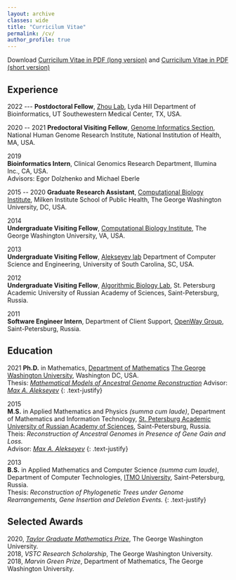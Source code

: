 ```yaml
---
layout: archive
classes: wide
title: "Curricilum Vitae"
permalink: /cv/
author_profile: true
---
```


Download [Curricilum Vitae in PDF (long version)](https://www.dropbox.com/s/zgc30iy719nclls/cv_avdeyev.pdf?dl=0) and [Curricilum Vitae in PDF (short version)](https://www.dropbox.com/s/t49xv27c3b5vvmb/short_cv_avdeyev.pdf?dl=0)

## Experience
2022 --- 
**Postdoctoral Fellow**, [Zhou Lab](https://zhoulab.io/), Lyda Hill Department of Bioinformatics, UT Southewestern Medical Center, TX, USA.

2020 -- 2021 
**Predoctoral Visiting Fellow**, [Genome Informatics Section](https://genomeinformatics.github.io/), National Human Genome Research Institute, National Institution of Health, MA, USA.

2019  
**Bioinformatics Intern**, Clinical Genomics Research Department, Illumina Inc., CA, USA.  
Advisors: Egor Dolzhenko and Michael Eberle

2015 -- 2020 
**Graduate Research Assistant**, [Computational Biology Institute](https://cbi.gwu.edu), Milken Institute School of Public Health, The George Washington University, DC, USA. 

2014  
**Undergraduate Visiting Fellow**, [Computational Biology Institute](https://cbi.gwu.edu), The George Washington University, VA, USA.  

2013  
**Undergraduate Visiting Fellow**, [Alekseyev lab](https://home.gwu.edu/~maxal/) Department of Computer Science and Engineering, University of South Carolina, SC, USA.  

2012  
**Undergraduate Visiting Fellow**, [Algorithmic Biology Lab](http://bioinf.spbau.ru/en), St. Petersburg Academic University of Russian Academy of Sciences, Saint-Petersburg, Russia.

2011  
**Software Engineer Intern**, Department of Client Support, [OpenWay Group](https://www.openwaygroup.com/), Saint-Petersburg, Russia. 

## Education 
2021
**Ph.D.** in Mathematics, [Department of Mathematics](https://math.columbian.gwu.edu/) [The George Washington University](https://www.gwu.edu/), Washington DC, USA.  
Thesis: *[Mathematical Models of Ancestral Genome Reconstruction](https://www.proquest.com/openview/fc955c90d019e7fee608b5820836f23a/1?pq-origsite=gscholar&cbl=18750&diss=y)*
Advisor: [*Max A. Alekseyev*](https://home.gwu.edu/~maxal/)
{: .text-justify}

2015  
**M.S.** in Applied Mathematics and Physics *(summa cum laude)*, Department of Mathematics and Information Technology, [St. Petersburg Academic University of Russian Academy of Sciences](http://mit.spbau.ru/en/about), Saint-Petersburg, Russia.  
Theis: *Reconstruction of Ancestral Genomes in Presence of Gene Gain and Loss.*  
Advisor: [*Max A. Alekseyev*](https://home.gwu.edu/~maxal/)
{: .text-justify}

2013  
**B.S.** in Applied Mathematics and Computer Science *(summa cum laude)*, Department of Computer Technologies, [ITMO University](http://en.ifmo.ru/en/), Saint-Petersburg, Russia.  
Thesis: *Reconstruction of Phylogenetic Trees under Genome Rearrangements, Gene Insertion and Deletion Events.*
{: .text-justify}


## Selected Awards
2020, *[Taylor Graduate Mathematics Prize](https://en.wikipedia.org/wiki/The_Taylor_Prize_in_Mathematics)*, The George Washington University.  
2018, *VSTC Research Scholarship*, The George Washington University.  
2018, *Marvin Green Prize*, Department of Mathematics, The George Washington University.
